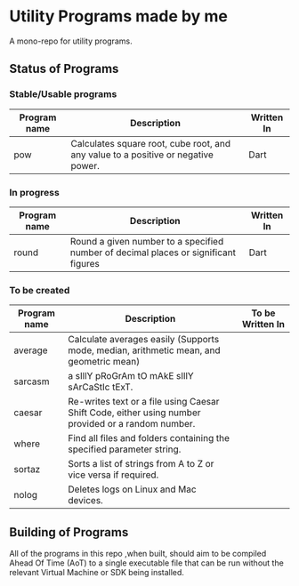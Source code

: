 # Utility Programs made by me
A mono-repo for utility programs.

## Status of Programs

### Stable/Usable programs
| Program name | Description | Written  In |
|-|-|-|
| pow | Calculates square root, cube root, and any value to a positive or negative power. | Dart |


### In progress 
| Program name | Description | Written  In |
|-|-|-|
| round | Round a given number to a specified number of decimal places or significant figures | Dart |


### To be created
| Program name | Description | To be Written  In |
|-|-|-|
| average | Calculate averages easily (Supports mode, median, arithmetic mean, and geometric mean) |  |
| sarcasm | a sIllY pRoGrAm tO mAkE sIllY sArCaStIc tExT. |  |
| caesar | Re-writes text or a file using Caesar Shift Code, either using  number provided or a random number. |
| where | Find all files and folders containing the specified parameter string. |
| sortaz | Sorts a list of strings from A to Z or vice versa if required. |
| nolog | Deletes logs on Linux and Mac devices. |

## Building of Programs
All of the programs in this repo ,when built, should aim to be compiled Ahead Of Time (AoT) to a single executable file that can be run without the relevant Virtual Machine or SDK being installed.
